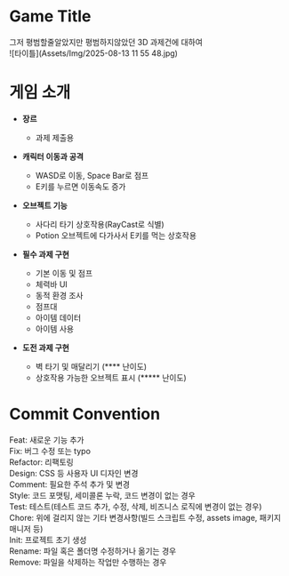 # **Game Title**
그저 평범할줄알았지만 평범하지않았던 3D 과제건에 대하여  
![타이틀](Assets/Img/2025-08-13 11 55 48.jpg)

# **게임 소개**

- **장르**
    - 과제 제출용

- **캐릭터 이동과 공격**
    - WASD로 이동, Space Bar로 점프
    - E키를 누르면 이동속도 증가
      
- **오브젝트 기능**
    - 사다리 타기 상호작용(RayCast로 식별)
    - Potion 오브젝트에 다가사서 E키를 먹는 상호작용

- **필수 과제 구현** 
    - 기본 이동 및 점프
    - 체력바 UI
    - 동적 환경 조사
    - 점프대
    - 아이템 데이터
    - 아이템 사용

- **도전 과제 구현**
    - 벽 타기 및 매달리기 (**** 난이도)
    - 상호작용 가능한 오브젝트 표시 (***** 난이도)
      
# **Commit Convention**

Feat:	새로운 기능 추가  
Fix:	버그 수정 또는 typo  
Refactor:	리팩토링  
Design:	CSS 등 사용자 UI 디자인 변경  
Comment:	필요한 주석 추가 및 변경  
Style:	코드 포맷팅, 세미콜론 누락, 코드 변경이 없는 경우  
Test:	테스트(테스트 코드 추가, 수정, 삭제, 비즈니스 로직에 변경이 없는 경우)  
Chore:	위에 걸리지 않는 기타 변경사항(빌드 스크립트 수정, assets image, 패키지 매니저 등)  
Init:	프로젝트 초기 생성  
Rename:	파일 혹은 폴더명 수정하거나 옮기는 경우  
Remove:	파일을 삭제하는 작업만 수행하는 경우  
